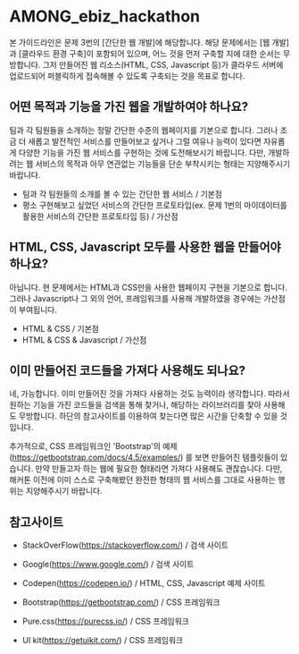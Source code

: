 # AMONG_ebiz_hackathon

본 가이드라인은 문제 3번의 [간단한 웹 개발]에 해당합니다. 해당 문제에서는 [웹 개발]과 [클라우드 환경 구축]이 포함되어 있으며, 어느 것을 먼저 구축할 지에 대한 순서는 무방합니다. 그저 만들어진 웹 리소스(HTML, CSS, Javascript 등)가 클라우드 서버에 업로드되어 퍼블릭하게 접속해볼 수 있도록 구축되는 것을 목표로 합니다. 


## 어떤 목적과 기능을 가진 웹을 개발하여야 하나요?

팀과 각 팀원들을 소개하는 정말 간단한 수준의 웹페이지를 기본으로 합니다. 그러나 조금 더 새롭고 발전적인 서비스를 만들어보고 싶거나 그럴 여유나 능력이 있다면 자유롭게 다양한 기능을 가진 웹 서비스를 구현하는 것에 도전해보시기 바랍니다. 다만, 개발하려는 웹 서비스의 목적과 아무 연관없는 기능들을 단순 부착시키는 형태는 지양해주시기 바랍니다. 

- 팀과 각 팀원들의 소개를 볼 수 있는 간단한 웹 서비스 / 기본점
- 평소 구현해보고 싶었던 서비스의 간단한 프로토타입(ex. 문제 1번의 마이데이터를 활용한 서비스의 간단한 프로토타입 등) / 가산점

## HTML, CSS, Javascript 모두를 사용한 웹을 만들어야 하나요?

아닙니다. 현 문제에서는 HTML과 CSS만을 사용한 웹페이지 구현을 기본으로 합니다. 그러나 Javascript나 그 외의 언어, 프레임워크를 사용해 개발하였을 경우에는 가산점이 부여됩니다.

- HTML & CSS / 기본점
- HTML & CSS & Javascript / 가산점

## 이미 만들어진 코드들을 가져다 사용해도 되나요?

네, 가능합니다. 이미 만들어진 것을 가져다 사용하는 것도 능력이라 생각합니다. 따라서 원하는 기능을 가진 코드들을 검색을 통해 찾거나, 해당하는 라이브러리를 찾아 사용해도 무방합니다. 하단의 참고사이트를 이용하여 찾는다면 많은 시간을 단축할 수 있을 것입니다.

추가적으로, CSS 프레임워크인 'Bootstrap'의 예제(https://getbootstrap.com/docs/4.5/examples/) 를 보면 만들어진 템플릿들이 있습니다. 만약 만들고자 하는 웹에 필요한 형태라면 가져다 사용해도 괜찮습니다. 다만, 해커톤 이전에 이미 스스로 구축해봤던 완전한 형태의 웹 서비스를 그대로 사용하는 행위는 지양해주시기 바랍니다.

## 참고사이트
- StackOverFlow(https://stackoverflow.com/) / 검색 사이트
- Google(https://www.google.com/) / 검색 사이트

- Codepen(https://codepen.io/) / HTML, CSS, Javascript 예제 사이트

- Bootstrap(https://getbootstrap.com/) / CSS 프레임워크
- Pure.css(https://purecss.io/) / CSS 프레임워크
- UI kit(https://getuikit.com/) / CSS 프레임워크

